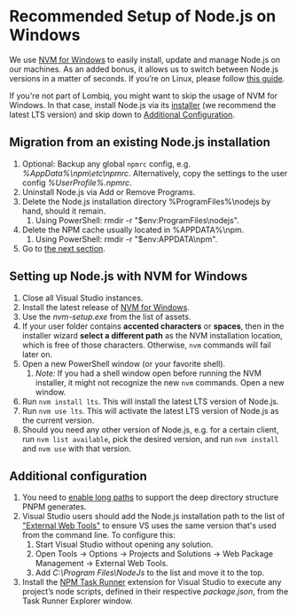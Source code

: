 # Recommended Setup of Node.js on Windows

We use [NVM for Windows](https://github.com/coreybutler/nvm-windows) to easily install, update and manage Node.js on our machines. As an added bonus, it allows us to switch between Node.js versions in a matter of seconds. If you’re on Linux, please follow [this guide](Setup-Linux.md).

If you're not part of Lombiq, you might want to skip the usage of NVM for Windows. In that case, install Node.js via its [installer](https://nodejs.org/en/download/) (we recommend the latest LTS version) and skip down to [Additional Configuration](#additional-configuration).

## Migration from an existing Node.js installation

1. Optional: Backup any global `npmrc` config, e.g. _%AppData%\npm\etc\npmrc_. Alternatively, copy the settings to the user config _%UserProfile%\.npmrc_.
2. Uninstall Node.js via Add or Remove Programs.
3. Delete the Node.js installation directory %ProgramFiles%\nodejs by hand, should it remain.
   1. Using PowerShell: rmdir -r "$env:ProgramFiles\nodejs".
4. Delete the NPM cache usually located in %APPDATA%\npm.
   1. Using PowerShell: rmdir -r "$env:APPDATA\npm".
5. Go to [the next section](#setting-up-nodejs-with-nvm-for-windows).

## Setting up Node.js with NVM for Windows

1. Close all Visual Studio instances.
2. Install the latest release of [NVM for Windows](https://github.com/coreybutler/nvm-windows).
3. Use the _nvm-setup.exe_ from the list of assets.
4. If your user folder contains **accented characters** or **spaces**, then in the installer wizard **select a different path** as the NVM installation location, which is free of those characters. Otherwise, `nvm` commands will fail later on.
5. Open a new PowerShell window (or your favorite shell).
   1. _Note:_ If you had a shell window open before running the NVM installer, it might not recognize the new `nvm` commands. Open a new window.
6. Run `nvm install lts`. This will install the latest LTS version of Node.js.
7. Run `nvm use lts`. This will activate the latest LTS version of Node.js as the current version.
8. Should you need any other version of Node.js, e.g. for a certain client, run `nvm list available`, pick the desired version, and run `nvm install` and `nvm use` with that version.

## Additional configuration

1. You need to [enable long paths](https://learn.microsoft.com/en-us/windows/win32/fileio/maximum-file-path-limitation?tabs=powershell#enable-long-paths-in-windows-10-version-1607-and-later) to support the deep directory structure PNPM generates.
2. Visual Studio users should add the Node.js installation path to the list of ["External Web Tools"](https://devblogs.microsoft.com/dotnet/customize-external-web-tools-in-visual-studio-2015/) to ensure VS uses the same version that's used from the command line. To configure this:
   1. Start Visual Studio without opening any solution.
   2. Open Tools → Options → Projects and Solutions → Web Package Management → External Web Tools.
   3. Add _C:\Program Files\NodeJs_ to the list and move it to the top.
3. Install the [NPM Task Runner](https://marketplace.visualstudio.com/items?itemName=MadsKristensen.NpmTaskRunner64) extension for Visual Studio to execute any project’s node scripts, defined in their respective _package.json_, from the Task Runner Explorer window.
